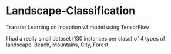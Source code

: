 # Landscape-Classification
Transfer Learning on Inception v3 model using TensorFlow

I had a really small dataset (130 instances per class) of 4 types of landscape: Beach, Mountains, City, Forest
